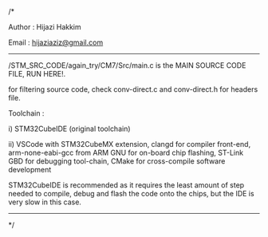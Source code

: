 /*

Author : Hijazi Hakkim

Email : hijaziaziz@gmail.com



**************************************************************

/STM_SRC_CODE/again_try/CM7/Src/main.c is the MAIN SOURCE CODE FILE, RUN HERE!.

for filtering source code, check conv-direct.c and conv-direct.h for headers file.

Toolchain : 

i)            STM32CubeIDE (original toolchain)

ii)           VSCode with STM32CubeMX extension, clangd for compiler front-end, arm-none-eabi-gcc from ARM GNU for on-board chip flashing,
              ST-Link GBD for debugging tool-chain, CMake for cross-compile software development


STM32CubeIDE is recommended as it requires the least amount of step needed to compile, debug and flash the code onto the chips, 
but the IDE is very slow in this case. 


**************************************************************


*/
